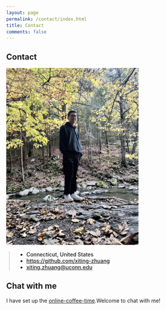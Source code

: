 ```yaml
---
layout: page
permalink: /contact/index.html
title: Contact
comments: false
---
```

## Contact 

<div>
    <img src="/images/shenghuo.jpg" alt="about_meee" width="70%" min-width="700px" itemprop="image">
</div>


<div style="border-left: 2px solid rgba(199, 198, 198, 0.7); margin: 0.5em 0 0 0.5em; padding-left: 1.5em; font-weight: 500;">
    <ul class="author__urls social-icons">
        <li itemprop="homeLocation" itemscope itemtype="https://schema.org/Place">
          <i class="fas fa-fw fa-map-marker-alt" aria-hidden="true"></i> <span itemprop="name">  Connecticut, United States</span>
        </li>
        <li>
          <a href="https://github.com/xiting-zhuang" itemprop="sameAs" rel="nofollow noopener noreferrer">
            <i class="fab fa-fw fa-github" aria-hidden="true"></i><span class="label">  https://github.com/xiting-zhuang</span>
          </a>
        </li>
        <li>
          <a href="mailto:xiting.zhuang@uconn.edu">
            <meta itemprop="email" content="xiting.zhuang@uconn.edu" />
            <i class="fas fa-fw fa-envelope-square" aria-hidden="true"></i><span class="label">  xiting.zhuang@uconn.edu</span>
          </a>
        </li>
    </ul>
  </div>


## Chat with me

I have set up the [online-coffee-time](https://calendly.com/xiting-zhuang/online-coffee-time).Welcome to chat with me!

<!-- Calendly inline widget begin -->
<div class="calendly-inline-widget" data-url="https://calendly.com/xiting-zhuang/online-coffee-time" style="min-width:320px;height:700px;"></div>
<script type="text/javascript" src="https://assets.calendly.com/assets/external/widget.js" async></script>
<!-- Calendly inline widget end -->